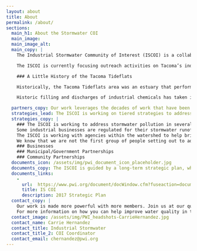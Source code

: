 ```yaml
---
layout: about
title: About
permalink: /about/
sections:
  main_h1: About the Stormwater COI
  main_image:
  main_image_alt:
  main_copy: |
    The Industrial Stormwater Community of Interest (ISCOI) is a collaborative group working to reduce stormwater pollution. ISCOI partners include individuals from a diverse group of organizations, businesses, and agencies located in the Puyallup River Watershed and the City of Tacoma. There is always room at the table for more partners and community input. Please send us an email or come to an ISCOI event if you want to take part in the COI.

    The ISCOI is currently focusing outreach activities on Tacoma’s industrial Tideflats area. The Tacoma Tideflats is our starting point because it is a small area with a high concentration of industrial businesses. The ISCOI plans to expand our outreach into the Nalley Valley industrial corridor as we move out into the rest of the Watershed. Although our outreach focus is in the Tideflats, we are here to support businesses all across the watershed.

    ### A Little History of the Tacoma Tideflats

    Historically, the Tacoma Tideflats area was an estuary that performed functions that improved water quality. However, over the more than a century of industrial use, most of the Tideflats has been filled and largely covered with impervious surfaces.

    Historic filling and discharges of industrial chemicals has taken its toll causing contamination of soil, groundwater and sediment. As a result the Tacoma Tideflats is within the Commencement Bay Nearshore/Tideflats Superfund Site which was established in 1983. Cleanup actions within the Superfund Site have largely been completed and are being monitored for effectiveness. Discharges of contaminated stormwater have the potential to re-contaminate sites that have been cleaned up. Additional information concerning the Commencement Bay Superfund Site is provided [here.](https://cumulis.epa.gov/supercpad/cursites/csitinfo.cfm?id=1000981) See how the Tideflats changed from the late 1800’s to the present scrolling down through the pictorial provided [here](https://wa-sw-ctr.maps.arcgis.com/apps/Cascade/index.html?appid=767eb51aff884d1594542cdc5c52785e).

  partners_copy: Our work leverages the decades of work that have been done by our partners, their projects and programs dedicated to improving the quality of industrial stormwater. We are proud to bring together these dedicated professionals to help tackle the complexities of industrial stormwater; and there is always room at the table for more community input and partners.
  strategies_lead: The ISCOI is working on tiered strategies to address water quality from different aspects. We are focused on permitted business, non-permitted and commercial businesses and community impacts.
  strategies_copy: |
    ### The ISCOI is working to address stormwater pollution in several ways. We are focused on businesses, government and community partnerships.
    Some industrial businesses are regulated for their stormwater runoff under the Department of Ecology’s NPDES permit program. Non-permitted businesses are still required to take steps to prevent pollution by the city or county they're located in.  While many businesses in the area do a great job with their stormwater management, some businesses have barriers to overcome. The ISCOI is working to help businesses tackle those barriers and help promote the unsung compliance heroes working to keep Commencement Bay and the watershed clean.
    The ISCOI is working with agencies within the watershed to help bring attention to the needs and experiences of businesses. And something else.
    We know that we are not the first group of people setting out to address stormwater concerns in our community. The ISCOI is working to identify other groups that we can support or collaborate with to magnify our impact.
    ### Businesses
    ### Municipal/Government Partnerships
    ### Community Partnerships
  documents_icon: /assets/img/pwi_document_icon_placeholder.jpg
  documents_copy: The ISCOI is guided by a long-term strategic plan, which helps a broad range of stakeholders set priorities and allocate resources. Learn more about our approach in these foundational and guiding documents.
  documents_links:
    -
      url:  https://www.pwi.org/document/docWindow.cfm?fuseaction=document.viewDocument&ID=4D63E3A5A99D84AB240880400E28F3E2D352D7DE6D8662E69CF856E23FB39B4422D75C3EE68458C976B8FE4ADCD0C464
      title: IS COI
      description: 2017 Strategic Plan
  contact_copy: |
    Our work is made more powerful with more members. Join us at our quarterly meetings at WSU, Center for Urban Waters. See our calendar for specific dates and locations.
    For more information on how you can help improve water quality in the Puyallup River Watershed and Puget Sound, please contact:
  contact_image: /assets/img/PWI_headshots-CarrieHernandez.jpg
  contact_name: Carrie Hernandez
  contact_title: Industrial Stormwater
  contact_title_2: COI Coordinator
  contact_email: chernandez@pwi.org
---
```

